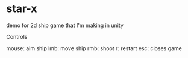 # star-x
demo for 2d ship game that I'm making in unity

Controls

mouse: aim ship
lmb: move ship
rmb: shoot
r: restart
esc: closes game